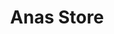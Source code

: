 ---
title: "Anas Store"
url: /karachi/anas-store-hef-school-road-shop-1-plot-no-681-opposite-suriya-kitchen-husaainabad-fb-area-block-3-karimabad-block-3-gulberg-town-2/
shop: shop
---